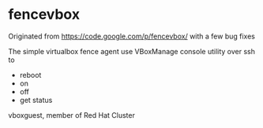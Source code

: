 fencevbox
=========

Originated from https://code.google.com/p/fencevbox/ with a few bug fixes

The simple virtualbox fence agent use VBoxManage console utility over ssh to

* reboot
* on
* off
* get status

vboxguest, member of Red Hat Cluster
